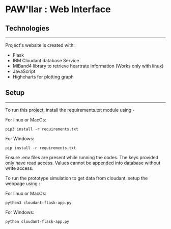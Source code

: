 # PAW'llar : Web Interface


## Technologies
------------
Project's website is created with:
* Flask
* IBM Cloudant database Service
* MiBand4 library to retrieve heartrate information (Works only with linux)
* JavaScript
* Highcharts for plotting graph
	
## Setup
------------
To run this project, install the requirements.txt module using -

For linux or MacOs:
```
pip3 install -r requirements.txt
```

For Windows:
```
pip install -r requirements.txt
```


Ensure .env files are present while running the codes. The keys provided only have read access. Values cannot be appended into database without write access. 

To run the prototype simulation to get data from cloudant, setup the webpage using :

For linux or MacOs:
```
python3 cloudant-flask-app.py
```

For Windows:
```
python cloudant-flask-app.py
```

